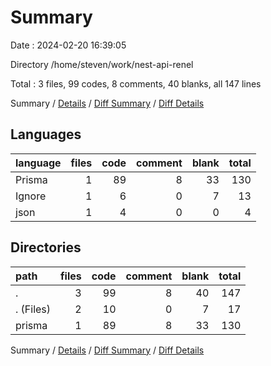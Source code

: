 # Summary

Date : 2024-02-20 16:39:05

Directory /home/steven/work/nest-api-renel

Total : 3 files,  99 codes, 8 comments, 40 blanks, all 147 lines

Summary / [Details](details.md) / [Diff Summary](diff.md) / [Diff Details](diff-details.md)

## Languages
| language | files | code | comment | blank | total |
| :--- | ---: | ---: | ---: | ---: | ---: |
| Prisma | 1 | 89 | 8 | 33 | 130 |
| Ignore | 1 | 6 | 0 | 7 | 13 |
| json | 1 | 4 | 0 | 0 | 4 |

## Directories
| path | files | code | comment | blank | total |
| :--- | ---: | ---: | ---: | ---: | ---: |
| . | 3 | 99 | 8 | 40 | 147 |
| . (Files) | 2 | 10 | 0 | 7 | 17 |
| prisma | 1 | 89 | 8 | 33 | 130 |

Summary / [Details](details.md) / [Diff Summary](diff.md) / [Diff Details](diff-details.md)